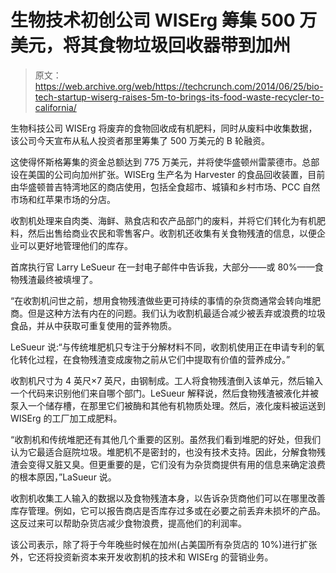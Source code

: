 # 生物技术初创公司 WISErg 筹集 500 万美元，将其食物垃圾回收器带到加州 

> 原文：<https://web.archive.org/web/https://techcrunch.com/2014/06/25/bio-tech-startup-wiserg-raises-5m-to-brings-its-food-waste-recycler-to-california/>

生物科技公司 WISErg 将废弃的食物回收成有机肥料，同时从废料中收集数据，该公司今天宣布从私人投资者那里筹集了 500 万美元的 B 轮融资。

这使得怀斯格筹集的资金总额达到 775 万美元，并将使华盛顿州雷蒙德市。总部设在美国的公司向加州扩张。WISErg 生产名为 Harvester 的食品回收装置，目前由华盛顿普吉特湾地区的商店使用，包括全食超市、城镇和乡村市场、PCC 自然市场和红苹果市场的分店。

收割机处理来自肉类、海鲜、熟食店和农产品部门的废料，并将它们转化为有机肥料，然后出售给商业农民和零售客户。收割机还收集有关食物残渣的信息，以便企业可以更好地管理他们的库存。

首席执行官 Larry LeSueur 在一封电子邮件中告诉我，大部分——或 80%——食物残渣最终被填埋了。

“在收割机问世之前，想用食物残渣做些更可持续的事情的杂货商通常会转向堆肥商。但是这种方法有内在的问题。我们认为收割机最适合减少被丢弃或浪费的垃圾食品，并从中获取可重复使用的营养物质。

LeSueur 说:“与传统堆肥机只专注于分解材料不同，收割机使用正在申请专利的氧化转化过程，在食物残渣变成废物之前从它们中提取有价值的营养成分。”

收割机尺寸为 4 英尺×7 英尺，由钢制成。工人将食物残渣倒入该单元，然后输入一个代码来识别他们来自哪个部门。LeSueur 解释说，然后食物残渣被液化并被泵入一个储存槽，在那里它们被酶和其他有机物质处理。然后，液化废料被运送到 WISErg 的工厂加工成肥料。

“收割机和传统堆肥还有其他几个重要的区别。虽然我们看到堆肥的好处，但我们认为它最适合庭院垃圾。堆肥机不是密封的，也没有技术支持。因此，分解食物残渣会变得又脏又臭。但更重要的是，它们没有为杂货商提供有用的信息来确定浪费的根本原因，”LaSueur 说。

收割机收集工人输入的数据以及食物残渣本身，以告诉杂货商他们可以在哪里改善库存管理。例如，它可以报告商店是否库存过多或在必要之前丢弃未损坏的产品。这反过来可以帮助杂货店减少食物浪费，提高他们的利润率。

该公司表示，除了将于今年晚些时候在加州(占美国所有杂货店的 10%)进行扩张外，它还将投资新资本来开发收割机的技术和 WISErg 的营销业务。